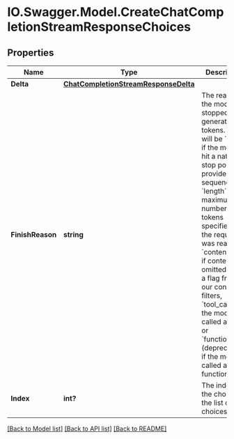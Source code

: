 # IO.Swagger.Model.CreateChatCompletionStreamResponseChoices
## Properties

Name | Type | Description | Notes
------------ | ------------- | ------------- | -------------
**Delta** | [**ChatCompletionStreamResponseDelta**](ChatCompletionStreamResponseDelta.md) |  | 
**FinishReason** | **string** | The reason the model stopped generating tokens. This will be &#x60;stop&#x60; if the model hit a natural stop point or a provided stop sequence, &#x60;length&#x60; if the maximum number of tokens specified in the request was reached, &#x60;content_filter&#x60; if content was omitted due to a flag from our content filters, &#x60;tool_calls&#x60; if the model called a tool, or &#x60;function_call&#x60; (deprecated) if the model called a function.  | 
**Index** | **int?** | The index of the choice in the list of choices. | 

[[Back to Model list]](../README.md#documentation-for-models) [[Back to API list]](../README.md#documentation-for-api-endpoints) [[Back to README]](../README.md)

